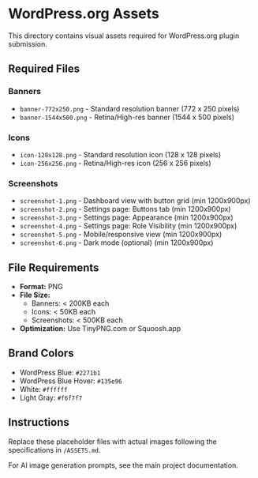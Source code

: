 # WordPress.org Assets

This directory contains visual assets required for WordPress.org plugin submission.

## Required Files

### Banners
- `banner-772x250.png` - Standard resolution banner (772 x 250 pixels)
- `banner-1544x500.png` - Retina/High-res banner (1544 x 500 pixels)

### Icons
- `icon-128x128.png` - Standard resolution icon (128 x 128 pixels)
- `icon-256x256.png` - Retina/High-res icon (256 x 256 pixels)

### Screenshots
- `screenshot-1.png` - Dashboard view with button grid (min 1200x900px)
- `screenshot-2.png` - Settings page: Buttons tab (min 1200x900px)
- `screenshot-3.png` - Settings page: Appearance (min 1200x900px)
- `screenshot-4.png` - Settings page: Role Visibility (min 1200x900px)
- `screenshot-5.png` - Mobile/responsive view (min 1200x900px)
- `screenshot-6.png` - Dark mode (optional) (min 1200x900px)

## File Requirements

- **Format:** PNG
- **File Size:**
  - Banners: < 200KB each
  - Icons: < 50KB each
  - Screenshots: < 500KB each
- **Optimization:** Use TinyPNG.com or Squoosh.app

## Brand Colors

- WordPress Blue: `#2271b1`
- WordPress Blue Hover: `#135e96`
- White: `#ffffff`
- Light Gray: `#f6f7f7`

## Instructions

Replace these placeholder files with actual images following the specifications in `/ASSETS.md`.

For AI image generation prompts, see the main project documentation.
